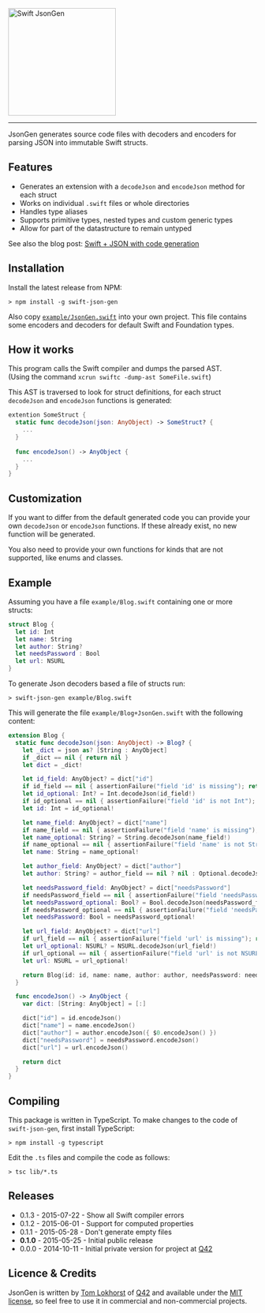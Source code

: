 <img src="https://cloud.githubusercontent.com/assets/75655/5062099/8cc5f3f8-6db3-11e4-8620-c3da216c1262.png" width="218" alt="Swift JsonGen">
<hr>

JsonGen generates source code files with decoders and encoders for parsing JSON
into immutable Swift structs.

Features
--------

 * Generates an extension with a `decodeJson` and `encodeJson` method for each struct
 * Works on individual `.swift` files or whole directories
 * Handles type aliases
 * Supports primitive types, nested types and custom generic types
 * Allow for part of the datastructure to remain untyped

See also the blog post:
[Swift + JSON with code generation](http://tomlokhorst.tumblr.com/post/119966903324/json-swift-with-code-generation) 


Installation
------------

Install the latest release from NPM:

    > npm install -g swift-json-gen
    
Also copy [`example/JsonGen.swift`](https://raw.githubusercontent.com/tomlokhorst/swift-json-gen/develop/example/JsonGen.swift)
into your own project.
This file contains some encoders and decoders for default Swift and Foundation
types.


How it works
------------

This program calls the Swift compiler and dumps the parsed AST.  
(Using the command `xcrun swiftc -dump-ast SomeFile.swift`)

This AST is traversed to look for struct definitions, for each struct
`decodeJson` and `encodeJson` functions is generated:

```swift
extention SomeStruct {
  static func decodeJson(json: AnyObject) -> SomeStruct? {
    ...
  }
  
  func encodeJson() -> AnyObject {
    ...
  }
}
```

Customization
-------------

If you want to differ from the default generated code you can provide your own
`decodeJson` or `encodeJson` functions. If these already exist, no new
function will be generated.

You also need to provide your own functions for kinds that are not supported,
like enums and classes.


Example
-------

Assuming you have a file `example/Blog.swift` containing one or more structs:

```swift
struct Blog {
  let id: Int
  let name: String
  let author: String?
  let needsPassword : Bool
  let url: NSURL
}
```

To generate Json decoders based a file of structs run:

    > swift-json-gen example/Blog.swift

This will generate the file `example/Blog+JsonGen.swift` with the following
content:

```swift
extension Blog {
  static func decodeJson(json: AnyObject) -> Blog? {
    let _dict = json as? [String : AnyObject]
    if _dict == nil { return nil }
    let dict = _dict!

    let id_field: AnyObject? = dict["id"]
    if id_field == nil { assertionFailure("field 'id' is missing"); return nil }
    let id_optional: Int? = Int.decodeJson(id_field!)
    if id_optional == nil { assertionFailure("field 'id' is not Int"); return nil }
    let id: Int = id_optional!

    let name_field: AnyObject? = dict["name"]
    if name_field == nil { assertionFailure("field 'name' is missing"); return nil }
    let name_optional: String? = String.decodeJson(name_field!)
    if name_optional == nil { assertionFailure("field 'name' is not String"); return nil }
    let name: String = name_optional!

    let author_field: AnyObject? = dict["author"]
    let author: String? = author_field == nil ? nil : Optional.decodeJson({ String.decodeJson($0) }, author_field!)

    let needsPassword_field: AnyObject? = dict["needsPassword"]
    if needsPassword_field == nil { assertionFailure("field 'needsPassword' is missing"); return nil }
    let needsPassword_optional: Bool? = Bool.decodeJson(needsPassword_field!)
    if needsPassword_optional == nil { assertionFailure("field 'needsPassword' is not Bool"); return nil }
    let needsPassword: Bool = needsPassword_optional!

    let url_field: AnyObject? = dict["url"]
    if url_field == nil { assertionFailure("field 'url' is missing"); return nil }
    let url_optional: NSURL? = NSURL.decodeJson(url_field!)
    if url_optional == nil { assertionFailure("field 'url' is not NSURL"); return nil }
    let url: NSURL = url_optional!

    return Blog(id: id, name: name, author: author, needsPassword: needsPassword, url: url)
  }

  func encodeJson() -> AnyObject {
    var dict: [String: AnyObject] = [:]

    dict["id"] = id.encodeJson()
    dict["name"] = name.encodeJson()
    dict["author"] = author.encodeJson({ $0.encodeJson() })
    dict["needsPassword"] = needsPassword.encodeJson()
    dict["url"] = url.encodeJson()

    return dict
  }
}
```

Compiling
---------

This package is written in TypeScript. To make changes to the code of `swift-json-gen`, first install TypeScript:

    > npm install -g typescript

Edit the `.ts` files and compile the code as follows:

    > tsc lib/*.ts


Releases
--------

 - 0.1.3 - 2015-07-22 - Show all Swift compiler errors
 - 0.1.2 - 2015-06-01 - Support for computed properties
 - 0.1.1 - 2015-05-28 - Don't generate empty files
 - **0.1.0** - 2015-05-25 - Initial public release
 - 0.0.0 - 2014-10-11 - Initial private version for project at [Q42](http://q42.com)


Licence & Credits
-----------------

JsonGen is written by [Tom Lokhorst](https://twitter.com/tomlokhorst) of [Q42](http://q42.com) and available under the [MIT license](https://github.com/tomlokhorst/swift-json-gen/blob/develop/LICENSE), so feel free to use it in commercial and non-commercial projects.
